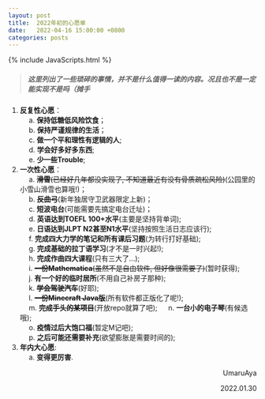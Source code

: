 ```yaml
---
layout: post
title:  2022年初的心愿单
date:   2022-04-16 15:00:00 +0800
categories: posts
---
```


{% include JavaScripts.html %}

> ##### 这里列出了一些琐碎的事情，并不是什么值得一读的内容。况且也不是一定能实现不是吗（摊手 #####

1. **反复性心愿**：  
&emsp; a. **保持低糖低风险饮食**；  
&emsp; b. **保持严谨规律的生活**；  
&emsp; c. **做一个平和理性有逻辑的人**;  
&emsp; d. **学会好多好多东西**;  
&emsp; e. **少一些Trouble**;  
1. **一次性心愿**：  
&emsp; a. ~~**滑雪**(已经好几年都没实现了, 不知道最近有没有骨质疏松风险)~~(公园里的小雪山滑雪也算哦!)；  
&emsp; b. ~~**反曲弓**~~(新年独居守卫武器限定上新)；  
&emsp; c. **短波电台**(可能需要先搞定电台迁址)；  
&emsp; d. **英语达到TOEFL 100+水平**(主要是坚持背单词);  
&emsp; e. **日语达到JLPT N2甚至N1水平**(坚持按照生活日志应该行);  
&emsp; f. **完成四大力学的笔记和所有课后习题**(为转行打好基础);  
&emsp; g. **完成基础的拉丁语学习**(才不是一时兴起!);  
&emsp; h. **完成作曲四大课程**(只有三大了...);  
&emsp; i. ~~**一份Mathematica**(虽然不是自由软件, 但好像很需要了)~~(暂时获得);  
&emsp; j. **有一个好的临时居所**(不用自己补房子那种);  
&emsp; k. ~~**学会驾驶汽车**~~(好耶);  
&emsp; l. ~~**一份Minecraft Java版**~~(所有软件都正版化了呢!);  
&emsp; m. ~~**完成手头的某项目**~~(开放repo就算了吧); 
&emsp; n. **一台小的电子琴**(有候选哦);  
&emsp; o. **疫情过后大饱口福**(暂定M记吧);  
&emsp; p. **之后可能还需要补充**(欲望膨胀是需要时间的);  
1. **年内大心愿**:  
&emsp; a. **变得更厉害**.  

<p align="right">UmaruAya</p>
<p align="right">2022.01.30</p>